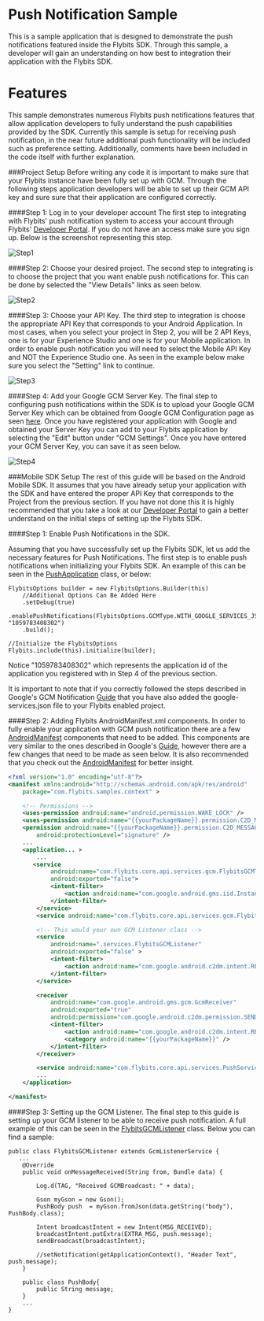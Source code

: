 # Push Notification Sample
This is a sample application that is designed to demonstrate the push notifications featured inside the Flybits SDK. Through this sample, a developer will gain an understanding on how best to integration their application with the Flybits SDK.

# Features
This sample demonstrates numerous Flybits push notifications features that allow application developers to fully understand the push capabilities provided by the SDK. Currently this sample is setup for receiving push notification, in the near future additional push functionality will be included such as preference setting. Additionally, comments have been included in the code itself with further explanation.

###Project Setup
Before writing any code it is important to make sure that your Flybits instance have been fully set up with GCM. Through the following steps application developers will be able to set up their GCM API key and sure sure that their application are configured correctly.

####Step 1: Log in to your developer account
The first step to integrating with Flybits' push notification system to access your account through Flybits' [Developer Portal](https://developer.flybits.com/signin.html). If you do not have an access make sure you sign up. Below is the screenshot representing this step.

![Step1](https://github.com/flybits/AndroidPush/blob/master/screenshots/step1.png)

####Step 2: Choose your desired project.
The second step to integrating is to choose the project that you want enable push notifications for. This can be done by selected the "View Details" links as seen below.

![Step2](https://github.com/flybits/AndroidPush/blob/master/screenshots/step2.png)

####Step 3: Choose your API Key.
The third step to integration is choose the appropriate API Key that corresponds to your Android Application. In most cases, when you select your project in Step 2, you will be 2 API Keys, one is for your Experience Studio and one is for your Mobile application. In order to enable push notification you will need to select the Mobile API Key and NOT the Experience Studio one. As seen in the example below make sure you select the "Setting" link to continue.

![Step3](https://github.com/flybits/AndroidPush/blob/master/screenshots/step3.png)

####Step 4: Add your Google GCM Server Key.
The final step to configuring push notifications within the SDK is to upload your Google GCM Server Key which can be obtained from Google GCM Configuration page as seen [here](https://developers.google.com/cloud-messaging/android/client#get-config). Once you have registered your application with Google and obtained your Server Key you can add to your Flybits application by selecting the "Edit" button under "GCM Settings". Once you have entered your GCM Server Key, you can save it as seen below.

![Step4](https://github.com/flybits/AndroidPush/blob/master/screenshots/step4.png)

###Mobile SDK Setup
The rest of this guide will be based on the Android Mobile SDK. It assumes that you have already setup your application with the SDK and have entered the proper API Key that corresponds to the Project from the previous section. If you have not done this it is highly recommended that you take a look at our [Developer Portal](https://developer.flybits.com/android-getting-started.html#setup) to gain a better understand on the initial steps of setting up the Flybits SDK.

####Step 1: Enable Push Notifications in the SDK.

Assuming that you have successfully set up the Flybits SDK, let us add the necessary features for Push Notifications. The first step is to enable push notifications when initializing your Flybits SDK. An example of this can be seen in the [PushApplication](../master/app/src/main/java/com/flybits/samples/pushnotifications/PushApplication.java) class, or below:

```
FlybitsOptions builder = new FlybitsOptions.Builder(this)
    //Additional Options Can Be Added Here
    .setDebug(true)
    .enablePushNotifications(FlybitsOptions.GCMType.WITH_GOOGLE_SERVICES_JSON, "1059783408302")
    .build();

//Initialize the FlybitsOptions
Flybits.include(this).initialize(builder);
```

Notice "1059783408302" which represents the application id of the application you registered with in Step 4 of the previous section.

It is important to note that if you correctly followed the steps described in Google's GCM Notification [Guide](https://developers.google.com/cloud-messaging/android/client#get-config) that you have also added the google-services.json file to your Flybits enabled project.

####Step 2: Adding Flybits AndroidManifest.xml components.
In order to fully enable your application with GCM push notification there are a few [AndroidManifest](../master/app/src/main/AndroidManifest.xml) components that need to be added. This components are very similar to the ones described in Google's [Guide](https://developers.google.com/cloud-messaging/android/client#get-config), however there are a few changes that need to be made as seen below. It is also recommended that you check out the [AndroidManifest](../master/app/src/main/AndroidManifest.xml) for better insight.

```xml
<?xml version="1.0" encoding="utf-8"?>
<manifest xmlns:android="http://schemas.android.com/apk/res/android"
    package="com.flybits.samples.context" >

    <!-- Permissions -->
    <uses-permission android:name="android.permission.WAKE_LOCK" />
    <uses-permission android:name="{{yourPackageName}}.permission.C2D_MESSAGE" />
    <permission android:name="{{yourPackageName}}.permission.C2D_MESSAGE"
        android:protectionLevel="signature" />
    ...
    <application... >
        ...
       <service
            android:name="com.flybits.core.api.services.gcm.FlybitsGCMTokenListenerService"
            android:exported="false">
            <intent-filter>
                <action android:name="com.google.android.gms.iid.InstanceID" />
            </intent-filter>
        </service>
        <service android:name="com.flybits.core.api.services.gcm.FlybitsGCMRegistrationIntentService"/>

        <!-- This would your own GCM Listener class -->
        <service
            android:name=".services.FlybitsGCMListener"
            android:exported="false" >
            <intent-filter>
                <action android:name="com.google.android.c2dm.intent.RECEIVE" />
            </intent-filter>
        </service>

        <receiver
            android:name="com.google.android.gms.gcm.GcmReceiver"
            android:exported="true"
            android:permission="com.google.android.c2dm.permission.SEND" >
            <intent-filter>
                <action android:name="com.google.android.c2dm.intent.RECEIVE" />
                <category android:name="{{yourPackageName}}" />
            </intent-filter>
        </receiver>

        <service android:name="com.flybits.core.api.services.PushService" />
        ...
    </application>

</manifest>
```

####Step 3: Setting up the GCM Listener.
The final step to this guide is setting up your GCM listener to be able to receive push notification. A full example of this can be seen in the [FlybitsGCMListener](../master/app/src/main/java/com/flybits/samples/pushnotifications/services/FlybitsGCMListener.java) class. Below you can find a sample:

```
public class FlybitsGCMListener extends GcmListenerService {
   ...
    @Override
    public void onMessageReceived(String from, Bundle data) {

        Log.d(TAG, "Received GCMBroadcast: " + data);

        Gson myGson = new Gson();
        PushBody push  = myGson.fromJson(data.getString("body"), PushBody.class);

        Intent broadcastIntent = new Intent(MSG_RECEIVED);
        broadcastIntent.putExtra(EXTRA_MSG, push.message);
        sendBroadcast(broadcastIntent);

        //setNotification(getApplicationContext(), "Header Text", push.message);
    }

    public class PushBody{
        public String message;
    }
    ...
}
```